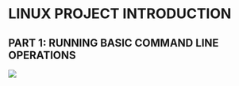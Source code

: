 #    LINUX PROJECT INTRODUCTION

## PART 1: RUNNING BASIC COMMAND LINE OPERATIONS

![](https://github.com/kossidyke/DEVOPS-1/Devops/linux/cd.png)

